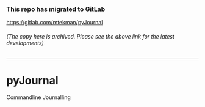 ### This repo has migrated to GitLab
https://gitlab.com/mtekman/pyJournal
###### (The copy here is archived. Please see the above link for the latest developments)

********


# pyJournal
Commandline Journalling
